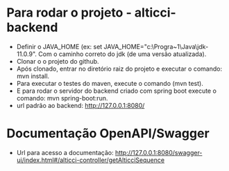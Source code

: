 # Para rodar o projeto - alticci-backend

- Definir o JAVA_HOME (ex: set JAVA_HOME="c:\Progra~1\Java\jdk-11.0.9". Com o caminho correto do jdk (de uma versão atualizada).
- Clonar o o projeto do github.
- Após clonado, entrar no diretório raiz do projeto e executar o comando: mvn install.
- Para executar o testes do maven, execute o comando (mvn test).
- E para rodar o servidor do backend criado com spring boot execute o comando: mvn spring-boot:run.
- url padrão ao backend: http://127.0.0.1:8080/

# Documentação OpenAPI/Swagger
- Url para acesso a documentação: http://127.0.0.1:8080/swagger-ui/index.html#/alticci-controller/getAlticciSequence
